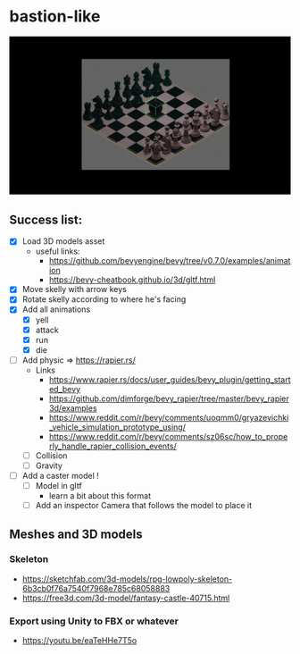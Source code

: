 # bastion-like

![gif](readme/physic_1.gif)

## Success list:

- [x] Load 3D models asset
  - useful links: 
    - https://github.com/bevyengine/bevy/tree/v0.7.0/examples/animation
    - https://bevy-cheatbook.github.io/3d/gltf.html
- [x] Move skelly with arrow keys
- [x] Rotate skelly according to where he's facing
- [x] Add all animations
  - [x] yell
  - [x] attack
  - [x] run
  - [x] die
- [ ] Add physic => https://rapier.rs/
  - Links
    - https://www.rapier.rs/docs/user_guides/bevy_plugin/getting_started_bevy
    - https://github.com/dimforge/bevy_rapier/tree/master/bevy_rapier3d/examples
    - https://www.reddit.com/r/bevy/comments/uoqmm0/gryazevichki_vehicle_simulation_prototype_using/
    - https://www.reddit.com/r/bevy/comments/sz06sc/how_to_properly_handle_rapier_collision_events/
  - [ ] Collision
  - [ ] Gravity
- [ ] Add a caster model !
  - [ ] Model in gltf
    - learn a bit about this format
  - [ ] Add an inspector Camera that follows the model to place it

## Meshes and 3D models

### Skeleton

- https://sketchfab.com/3d-models/rpg-lowpoly-skeleton-6b3cb0f76a7540f7968e785c68058883
- https://free3d.com/3d-model/fantasy-castle-40715.html

### Export using Unity to FBX or whatever

- https://youtu.be/eaTeHHe7T5o